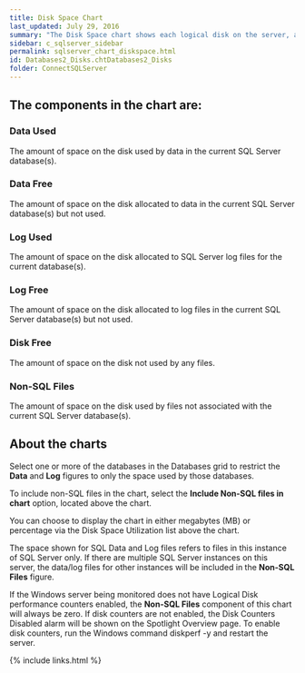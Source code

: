 ```yaml
---
title: Disk Space Chart
last_updated: July 29, 2016
summary: "The Disk Space chart shows each logical disk on the server, and allocates the space on each disk into either SQL Data files, SQL Log files, Non-SQL files, or Free Space. You can easily see how much of each disk is used by SQL databases and how much is free."
sidebar: c_sqlserver_sidebar
permalink: sqlserver_chart_diskspace.html
id: Databases2_Disks.chtDatabases2_Disks
folder: ConnectSQLServer
---
```




## The components in the chart are:

### Data Used

The amount of space on the disk used by data in the current SQL Server database(s).

### Data Free

The amount of space on the disk allocated to data in the current SQL Server database(s) but not used.

### Log Used

The amount of space on the disk allocated to SQL Server log files for the current database(s).

### Log Free

The amount of space on the disk allocated to log files in the current SQL Server database(s) but not used.

### Disk Free

The amount of space on the disk not used by any files.

### Non-SQL Files

The amount of space on the disk used by files not associated with the current SQL Server database(s).

## About the charts

Select one or more of the databases in the Databases grid to restrict the **Data** and **Log** figures to only the space used by those databases.

To include non-SQL files in the chart, select the **Include Non-SQL files in chart** option, located above the chart.

You can choose to display the chart in either megabytes (MB) or percentage via the Disk Space Utilization list above the chart.

The space shown for SQL Data and Log files refers to files in this instance of SQL Server only. If there are multiple SQL Server instances on this server, the data/log files for other instances will be included in the **Non-SQL Files** figure.

If the Windows server being monitored does not have Logical Disk performance counters enabled, the **Non-SQL Files** component of this chart will always be zero. If disk counters are not enabled, the Disk Counters Disabled alarm will be shown on the Spotlight Overview page. To enable disk counters, run the Windows command diskperf -y and restart the server.


{% include links.html %}
